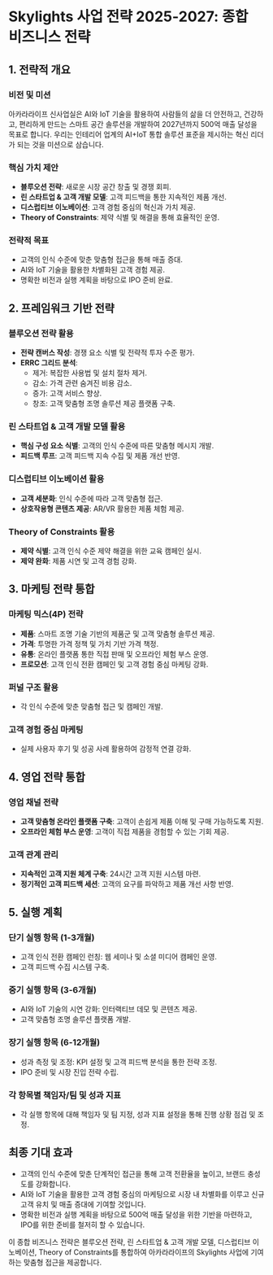 # Skylights 사업 전략 2025-2027: 종합 비즈니스 전략

## 1. 전략적 개요

### 비전 및 미션
아카라라이프 신사업실은 AI와 IoT 기술을 활용하여 사람들의 삶을 더 안전하고, 건강하고, 편리하게 만드는 스마트 공간 솔루션을 개발하여 2027년까지 500억 매출 달성을 목표로 합니다. 우리는 인테리어 업계의 AI+IoT 통합 솔루션 표준을 제시하는 혁신 리더가 되는 것을 미션으로 삼습니다.

### 핵심 가치 제안
- **블루오션 전략**: 새로운 시장 공간 창출 및 경쟁 회피.
- **린 스타트업 & 고객 개발 모델**: 고객 피드백을 통한 지속적인 제품 개선.
- **디스럽티브 이노베이션**: 고객 경험 중심의 혁신과 가치 제공.
- **Theory of Constraints**: 제약 식별 및 해결을 통해 효율적인 운영.

### 전략적 목표
- 고객의 인식 수준에 맞춘 맞춤형 접근을 통해 매출 증대.
- AI와 IoT 기술을 활용한 차별화된 고객 경험 제공.
- 명확한 비전과 실행 계획을 바탕으로 IPO 준비 완료.

## 2. 프레임워크 기반 전략

### 블루오션 전략 활용
- **전략 캔버스 작성**: 경쟁 요소 식별 및 전략적 투자 수준 평가.
- **ERRC 그리드 분석**:
  - 제거: 복잡한 사용법 및 설치 절차 제거.
  - 감소: 가격 관련 숨겨진 비용 감소.
  - 증가: 고객 서비스 향상.
  - 창조: 고객 맞춤형 조명 솔루션 제공 플랫폼 구축.

### 린 스타트업 & 고객 개발 모델 활용
- **핵심 구성 요소 식별**: 고객의 인식 수준에 따른 맞춤형 메시지 개발.
- **피드백 루프**: 고객 피드백 지속 수집 및 제품 개선 반영.

### 디스럽티브 이노베이션 활용
- **고객 세분화**: 인식 수준에 따라 고객 맞춤형 접근.
- **상호작용형 콘텐츠 제공**: AR/VR 활용한 제품 체험 제공.

### Theory of Constraints 활용
- **제약 식별**: 고객 인식 수준 제약 해결을 위한 교육 캠페인 실시.
- **제약 완화**: 제품 시연 및 고객 경험 강화.

## 3. 마케팅 전략 통합

### 마케팅 믹스(4P) 전략
- **제품**: 스마트 조명 기술 기반의 제품군 및 고객 맞춤형 솔루션 제공.
- **가격**: 투명한 가격 정책 및 가치 기반 가격 책정.
- **유통**: 온라인 플랫폼 통한 직접 판매 및 오프라인 체험 부스 운영.
- **프로모션**: 고객 인식 전환 캠페인 및 고객 경험 중심 마케팅 강화.

### 퍼널 구조 활용
- 각 인식 수준에 맞춘 맞춤형 접근 및 캠페인 개발.
  
### 고객 경험 중심 마케팅
- 실제 사용자 후기 및 성공 사례 활용하여 감정적 연결 강화.

## 4. 영업 전략 통합

### 영업 채널 전략
- **고객 맞춤형 온라인 플랫폼 구축**: 고객이 손쉽게 제품 이해 및 구매 가능하도록 지원.
- **오프라인 체험 부스 운영**: 고객이 직접 제품을 경험할 수 있는 기회 제공.

### 고객 관계 관리
- **지속적인 고객 지원 체계 구축**: 24시간 고객 지원 시스템 마련.
- **정기적인 고객 피드백 세션**: 고객의 요구를 파악하고 제품 개선 사항 반영.

## 5. 실행 계획

### 단기 실행 항목 (1-3개월)
- 고객 인식 전환 캠페인 런칭: 웹 세미나 및 소셜 미디어 캠페인 운영.
- 고객 피드백 수집 시스템 구축.

### 중기 실행 항목 (3-6개월)
- AI와 IoT 기술의 시연 강화: 인터랙티브 데모 및 콘텐츠 제공.
- 고객 맞춤형 조명 솔루션 플랫폼 개발.

### 장기 실행 항목 (6-12개월)
- 성과 측정 및 조정: KPI 설정 및 고객 피드백 분석을 통한 전략 조정.
- IPO 준비 및 시장 진입 전략 수립.

### 각 항목별 책임자/팀 및 성과 지표
- 각 실행 항목에 대해 책임자 및 팀 지정, 성과 지표 설정을 통해 진행 상황 점검 및 조정.

## 최종 기대 효과
- 고객의 인식 수준에 맞춘 단계적인 접근을 통해 고객 전환율을 높이고, 브랜드 충성도를 강화합니다.
- AI와 IoT 기술을 활용한 고객 경험 중심의 마케팅으로 시장 내 차별화를 이루고 신규 고객 유치 및 매출 증대에 기여할 것입니다.
- 명확한 비전과 실행 계획을 바탕으로 500억 매출 달성을 위한 기반을 마련하고, IPO를 위한 준비를 철저히 할 수 있습니다. 

이 종합 비즈니스 전략은 블루오션 전략, 린 스타트업 & 고객 개발 모델, 디스럽티브 이노베이션, Theory of Constraints를 통합하여 아카라라이프의 Skylights 사업에 기여하는 맞춤형 접근을 제공합니다.